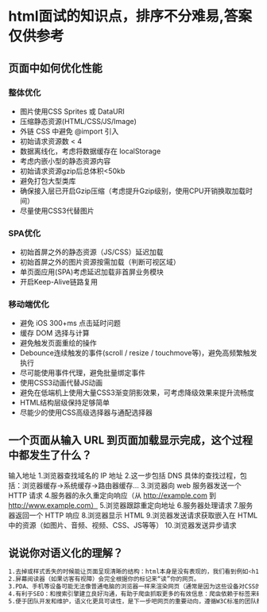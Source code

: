 # html面试的知识点，排序不分难易,答案仅供参考
## 页面中如何优化性能
### 整体优化
- 图片使用CSS Sprites 或 DataURI
- 压缩静态资源(HTML/CSS/JS/Image)
- 外链 CSS 中避免 @import 引入
- 初始请求资源数 < 4
- 数据离线化，考虑将数据缓存在 localStorage
- 考虑内嵌小型的静态资源内容
- 初始请求资源gzip后总体积<50kb
- 避免打包大型类库
- 确保接入层已开启Gzip压缩（考虑提升Gzip级别，使用CPU开销换取加载时间）
- 尽量使用CSS3代替图片

### SPA优化
- 初始首屏之外的静态资源（JS/CSS）延迟加载
- 初始首屏之外的图片资源按需加载（判断可视区域）
- 单页面应用(SPA)考虑延迟加载非首屏业务模块
- 开启Keep-Alive链路复用

### 移动端优化

- 避免 iOS 300+ms 点击延时问题
- 缓存 DOM 选择与计算
- 避免触发页面重绘的操作
- Debounce连续触发的事件(scroll / resize / touchmove等)，避免高频繁触发执行
- 尽可能使用事件代理，避免批量绑定事件
- 使用CSS3动画代替JS动画
- 避免在低端机上使用大量CSS3渐变阴影效果，可考虑降级效果来提升流畅度
- HTML结构层级保持足够简单
- 尽能少的使用CSS高级选择器与通配选择器

## 一个页面从输入 URL 到页面加载显示完成，这个过程中都发生了什么？
输入地址
1.浏览器查找域名的 IP 地址
2.这一步包括 DNS 具体的查找过程，包括：浏览器缓存->系统缓存->路由器缓存…
3.浏览器向 web 服务器发送一个 HTTP 请求
4.服务器的永久重定向响应（从 http://example.com 到 http://www.example.com）
5.浏览器跟踪重定向地址
6.服务器处理请求
7.服务器返回一个 HTTP 响应
8.浏览器显示 HTML
9.浏览器发送请求获取嵌入在 HTML 中的资源（如图片、音频、视频、CSS、JS等等）
10.浏览器发送异步请求

## 说说你对语义化的理解？
```bash
1.去掉或样式丢失的时候能让页面呈现清晰的结构：html本身是没有表现的，我们看到例如<h1>是粗体，字体大小2em，加粗；<strong>是加粗的，不要认为这是html的表现，这些其实html默认的css样式在起作用，所以去掉或样式丢失的时候能让页面呈现清晰的结构不是语义化的HTML结构的优点，但是浏览器都有有默认样式，默认样式的目的也是为了更好的表达html的语义，可以说浏览器的默认样式和语义化的HTML结构是不可分割的。
2.屏幕阅读器（如果访客有视障）会完全根据你的标记来“读”你的网页。
3.PDA、手机等设备可能无法像普通电脑的浏览器一样来渲染网页（通常是因为这些设备对CSS的支持较弱）。
4.有利于SEO：和搜索引擎建立良好沟通，有助于爬虫抓取更多的有效信息：爬虫依赖于标签来确定上下文和各个关键字的权重。
5.便于团队开发和维护，语义化更具可读性，是下一步吧网页的重要动向，遵循W3C标准的团队都遵循这个标准，可以减少差异化。
```
